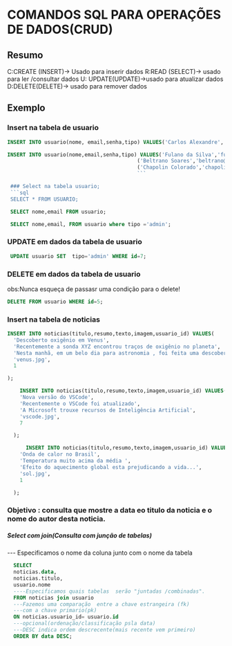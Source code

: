 # COMANDOS SQL PARA OPERAÇÕES DE DADOS(CRUD)

## Resumo

C:CREATE (INSERT)-> Usado para inserir dados
R:READ (SELECT)-> usado para ler /consultar dados
U: UPDATE(UPDATE)->usado para atualizar dados
D:DELETE(DELETE)-> usado para remover dados
## Exemplo

###  Insert na tabela de usuario
```sql
INSERT INTO usuario(nome, email,senha,tipo) VALUES('Carlos Alexandre','carllos@gmail.com','123','admin');
```
```sql
INSERT INTO usuario(nome,email,senha,tipo) VALUES('Fulano da Silva','fulano@gmail.com','456','editor'),
                                          ('Beltrano Soares','beltrano@msn.com','000penha','admin'),
                                          ('Chapolin Colorado','chapolin@vingadores.com.br','marreta','edito);
                                          ```

 ### Select na tabela usuario;
 ```sql
 SELECT * FROM USUARIO; 
 ```

```sql
 SELECT nome,email FROM usuario;
 ```   
```sql
 SELECT nome,email, FROM usuario where tipo ='admin'; 
 ```      

 ### UPDATE em dados da tabela de usuario
```sql
 UPDATE usuario SET  tipo='admin' WHERE id=7;    
```
  ### DELETE em dados da tabela de usuario    
  obs:Nunca esqueça de passasr uma condição  para o delete!
  ```sql
  DELETE FROM usuario WHERE id=5; 
  ```  



  ###  Insert na tabela de noticias
  ```sql
  INSERT INTO noticias(titulo,resumo,texto,imagem,usuario_id) VALUES(
    'Descoberto oxigênio em Venus',
    'Recentemente a sonda XYZ encontrou traços de oxigênio no planeta',
    'Nesta manhã, em um belo dia para astronomia , foi feita uma descoberta incrivel e muito bacana  demais da conta que legal...',
    'venus.jpg',
    1

  ); 
  ```    

```sql
    INSERT INTO noticias(titulo,resumo,texto,imagem,usuario_id) VALUES(
    'Nova versão do VSCode',
    'Recentemente o VSCode foi atualizado',
    'A Microsoft trouxe recursos de Inteligência Artificial',
    'vscode.jpg',
    7

  );
  ```    
```sql
      INSERT INTO noticias(titulo,resumo,texto,imagem,usuario_id) VALUES(
    'Onda de calor no Brasil',
    'Temperatura muito acima da média ',
    'Efeito do aquecimento global esta prejudicando a vida...',
    'sol.jpg',
    1

  ); 
  ```   

  ### Objetivo : consulta que mostre a data  eo titulo  da noticia  e o nome do autor  desta noticia.
  ##### Select com join(Consulta com junção de tabelas)
--- Especificamos  o nome da coluna junto com o nome da tabela
```sql 
  SELECT 
  noticias.data,
  noticias.titulo,
  usuario.nome 
  ----Especificamos quais tabelas  serão "juntadas /combinadas".
  FROM noticias join usuario
  ---Fazemos uma comparação  entre a chave estrangeira (fk)
  ---com a chave primario(pk)
  ON noticias.usuario_id= usuario.id
  ---opcional(ordenação/classificação psla data)
  ---DESC indica ordem descrecente(mais recente vem primeiro)
  ORDER BY data DESC;        
  ```